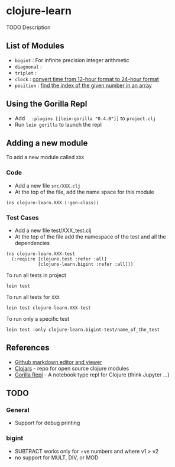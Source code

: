 # clojure-learn

TODO Description

## List of Modules
* `bigint`  : For infinite precision integer arithmetic
* `diagnonal` :
* `triplet` : 
* `clock`   : [convert time from 12-hour format to 24-hour format](https://www.hackerrank.com/challenges/time-conversion)
* `position` : [find the index of the given number in an array](https://www.hackerrank.com/challenges/tutorial-intro)

## Using the Gorilla Repl

* Add `  :plugins [[lein-gorilla "0.4.0"]]` to `project.clj`
* Run `lein gorilla` to launch the repl

## Adding a new module
To add a new module called `XXX`

### Code
* Add a new file `src/XXX.clj`
* At the top of the file, add the name space for this module
 ```
(ns clojure-learn.XXX (:gen-class))
```

### Test Cases

* Add a new file test/XXX_test.clj
* At the top of the file add the namespace of the test and all the dependencies
```
(ns clojure-learn.XXX-test
  (:require [clojure.test :refer :all]
            [clojure-learn.bigint :refer :all]))
```
To run all tests in project
```
lein test
```
To run all tests for `XXX`
```
lein test clojure-learn.XXX-test
```
To run only a specific test
```
lein test :only clojure-learn.bigint-test/name_of_the_test
```

## References
* [Github markdown editor and viewer](http://dillinger.io/)
* [Clojars](https://clojars.org/) - repo for open source clojure modules 
* [Gorilla Repl](http://gorilla-repl.org/) - A notebook type repl for Clojure (think Jupyter ...)


## TODO
### General
* Support for debug printing

### bigint
* SUBTRACT works only for +ve numbers and where v1 > v2
* no support for MULT, DIV, or MOD


